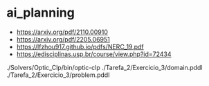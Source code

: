 # ai_planning

- https://arxiv.org/pdf/2110.00910
- https://arxiv.org/pdf/2205.06951
- https://lfzhou917.github.io/pdfs/NERC_19.pdf
- https://edisciplinas.usp.br/course/view.php?id=72434

./Solvers/Optic_Clp/bin/optic-clp ./Tarefa_2/Exercicio_3/domain.pddl ./Tarefa_2/Exercicio_3/problem.pddl